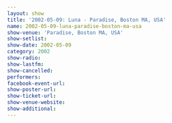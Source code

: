 ```yaml
---
layout: show
title: '2002-05-09: Luna - Paradise, Boston MA, USA'
name: 2002-05-09-luna-paradise-boston-ma-usa
show-venue: 'Paradise, Boston MA, USA'
show-setlist: 
show-date: 2002-05-09
category: 2002
show-radio: 
show-lastfm: 
show-cancelled: 
performers: 
facebook-event-url: 
show-poster-url: 
show-ticket-url: 
show-venue-website: 
show-additional: 
---
```


